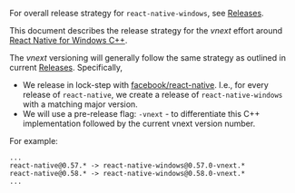 For overall release strategy for `react-native-windows`, see [Releases](../../Releases.md). 

This document describes the release strategy for the _vnext_ effort around [React Native for Windows C++](../vnext/README.md). 

The _vnext_ versioning will generally follow the same strategy as outlined in current [Releases](../../Releases.md). Specifically,

- We release in lock-step with [facebook/react-native](https://github.com/facebook/react-native). I.e., for every release of `react-native`, we create a release of `react-native-windows` with a matching major version.
- We will use a pre-release flag: `-vnext` - to differentiate this C++ implementation followed by the current vnext version number.

For example: 

```
...
react-native@0.57.* -> react-native-windows@0.57.0-vnext.*
react-native@0.58.* -> react-native-windows@0.58.0-vnext.*
...
```
